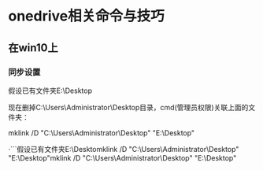 # onedrive相关命令与技巧

## 在win10上

### 同步设置

假设已有文件夹E:\Desktop

现在删掉C:\Users\Administrator\Desktop目录，cmd\(管理员权限\)关联上面的文件夹：

mklink /D "C:\Users\Administrator\Desktop" "E:\Desktop"

·\`\`\`假设已有文件夹E:\Desktomklink /D "C:\Users\Administrator\Desktop" "E:\Desktop"mklink /D "C:\Users\Administrator\Desktop" "E:\Desktop"

